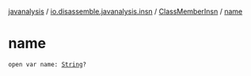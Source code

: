 [javanalysis](../../index.md) / [io.disassemble.javanalysis.insn](../index.md) / [ClassMemberInsn](index.md) / [name](./name.md)

# name

`open var name: `[`String`](https://kotlinlang.org/api/latest/jvm/stdlib/kotlin/-string/index.html)`?`